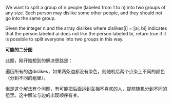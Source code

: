 We want to split a group of n people (labeled from 1 to n) into two groups of any size. Each person may dislike some other people, and they should not go into the same group.

Given the integer n and the array dislikes where dislikes[i] = [ai, bi] indicates that the person labeled ai does not like the person labeled bi, return true if it is possible to split everyone into two groups in this way.

**可能的二分图**

此题，刚开始想到的解决思路是：

遍历所有的边dislikes，如果两条边都没有染色，则随机给两个点染上不同的颜色（分到不同的组里）。

但是这个解法有个问题，有可能把后面运到互相不喜欢的人，提前随机分到不同的组里。这中解法与边的出现顺序有关。
